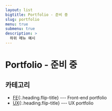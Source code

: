 ```yaml
---
layout: list
bigtitle: Portfolio - 준비 중
slug: portfolio
menu: true
submenu: true
description: >
  하위 메뉴 예시
---
```


# Portfolio - 준비 중

## 카테고리

* [FE]{:.heading.flip-title} --- Front-end portfolio
* [UX]{:.heading.flip-title} --- UX portfolio

[FE]: /front-end-portfolio/
[UX]: /User-experience-portfolio/

<!-- ---
# Featured tags need to have either the `list` or `grid` layout (PRO only).
layout: list

# The title of the tag's page.
title: Portfolio - 준비 중

# The name of the tag, used in a post's front matter (e.g. tags: [<slug>]).
slug: portfolio

# (Optional) Write a short (~150 characters) description of this featured tag.
description: >
  메뉴1
  
# (Optional) You can disable grouping posts by date.
# no_groups: true

# Exclude this example category from the sitemap.
# DON'T USE THIS SETTING IN YOUR CATEGORIES!
sitemap: false
--- -->
